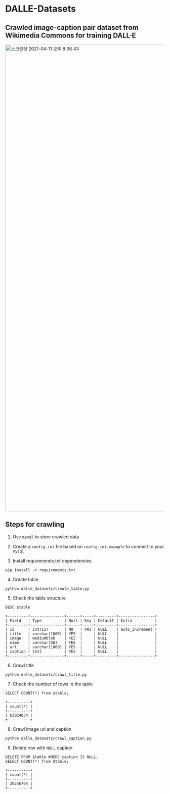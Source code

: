 # DALLE-Datasets

## Crawled image-caption pair dataset from Wikimedia Commons for training DALL·E
<img width="1477" alt="스크린샷 2021-04-11 오후 8 06 43" src="https://user-images.githubusercontent.com/51232785/114301895-a32f7100-9b01-11eb-846f-200efe292850.png">


## Steps for crawling

1. Use `mysql` to store crawled data

2. Create a `config.ini` file based on `config.ini.example` to connect to your `mysql`

3. Install requirenemts.txt dependencies

```
pip install -r requirements.txt
``` 

4. Create table

```
python dalle_datasets/create_table.py
```

5. Check the table structure

```mysql
DESC $table
```
```
+---------+---------------+------+-----+---------+----------------+
| Field   | Type          | Null | Key | Default | Extra          |
+---------+---------------+------+-----+---------+----------------+
| id      | int(11)       | NO   | PRI | NULL    | auto_increment |
| title   | varchar(1000) | YES  |     | NULL    |                |
| image   | mediumblob    | YES  |     | NULL    |                |
| mime    | varchar(50)   | YES  |     | NULL    |                |
| url     | varchar(1000) | YES  |     | NULL    |                |
| caption | text          | YES  |     | NULL    |                |
+---------+---------------+------+-----+---------+----------------+
```

6. Crawl title

```
python dalle_datasets/crawl_title.py
```

7. Check the number of rows in the table

```mysql
SELECT COUNT(*) from $table;
```

```
+----------+
| count(*) |
+----------+
| 63024034 |
+----------+
```

8. Crawl image url and caption

```
python dalle_datasets/crawl_caption.py
```

9. Delete row with `NULL` caption

```mysql
DELETE FROM $table WHERE caption IS NULL;
SELECT COUNT(*) from $table;
```

```
+----------+
| count(*) |
+----------+
| 30246704 |
+----------+
```
